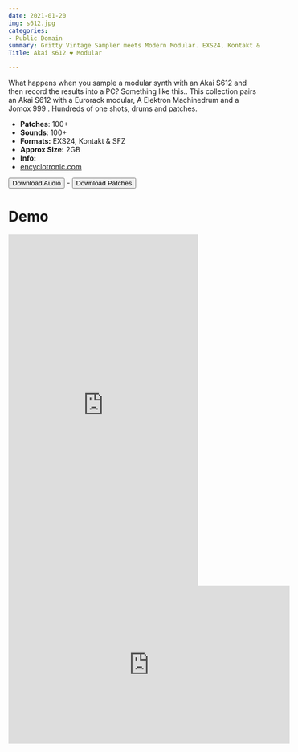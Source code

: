 ```yaml
---
date: 2021-01-20
img: s612.jpg
categories:
- Public Domain
summary: Gritty Vintage Sampler meets Modern Modular. EXS24, Kontakt & SFZ. 2gb.
Title: Akai s612 ❤️ Modular

---
```

What happens when you sample a modular synth with an Akai S612 and then record the results into a PC? Something like this..
This collection pairs an Akai S612 with a Eurorack modular, A Elektron Machinedrum and a Jomox 999 . Hundreds of one shots, drums and patches.

-   **Patches**: 100+
- **Sounds**: 100+
-   **Formats:** EXS24, Kontakt & SFZ 
-   **Approx Size:** 2GB
-   **Info:**
- [encyclotronic.com](https://encyclotronic.com/synthesizers/akai/akai-s612-midi-digital-sampler-r870/)



<div class="buttons"> <a href="https://www.dropbox.com/sh/vubeucx38hvp80e/AAAr1kwsb20Aa0KhfrXJkvs5a?dl=0"> <button>Download Audio</button></a> - <a href="https://github.com/publicsamples/Akai-S612-Modular"> <button>Download Patches</button></a></div>

# Demo

<div><iframe width="75%" height="700" src="https://www.modularsamples.com/Demos/demos/s612.html" frameborder="0" allow="accelerometer; autoplay; clipboard-write; encrypted-media; gyroscope; picture-in-picture" allowfullscreen></iframe></div>

  
<iframe width="560" height="315" src="https://www.youtube.com/embed/pjTtEDgeXDo" frameborder="0" allow="accelerometer; autoplay; clipboard-write; encrypted-media; gyroscope; picture-in-picture" allowfullscreen></iframe>